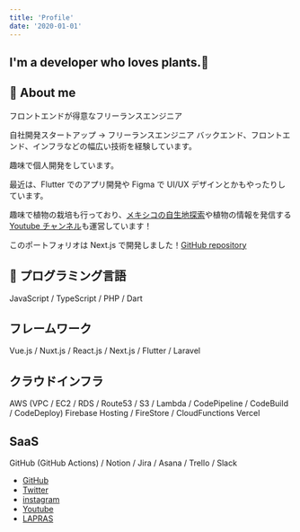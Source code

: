 ```yaml
---
title: 'Profile'
date: '2020-01-01'
---
```


## I'm a developer who loves plants.🌱

## 🌵 About me

フロントエンドが得意なフリーランスエンジニア

自社開発スタートアップ → フリーランスエンジニア
バックエンド、フロントエンド、インフラなどの幅広い技術を経験しています。

趣味で個人開発をしています。

最近は、Flutter でのアプリ開発や Figma で UI/UX デザインとかもやったりしています。

趣味で植物の栽培も行っており、[メキシコの自生地探索](https://www.youtube.com/watch?v=T0zdi9Vd8pc&list=PLuB61pJXzo2Jz3VdUO_R_v-eU6JoV5Rjf)や植物の情報を発信する [Youtube チャンネル](https://www.youtube.com/channel/UCHZAZBI4LttDtULLNzaspsg)も運営しています！

このポートフォリオは Next.js で開発しました！[GitHub repository](https://github.com/yoritin/nextjs-blog)

## 🔨 プログラミング言語

JavaScript / TypeScript / PHP / Dart

## フレームワーク

Vue.js / Nuxt.js / React.js / Next.js / Flutter / Laravel

## クラウドインフラ

AWS (VPC / EC2 / RDS / Route53 / S3 / Lambda / CodePipeline / CodeBuild / CodeDeploy)
Firebase Hosting / FireStore / CloudFunctions
Vercel

## SaaS

GitHub (GitHub Actions) / Notion / Jira / Asana / Trello / Slack

- [GitHub](https://github.com/yoritin)
- [Twitter](https://twitter.com/yoriblog)
- [instagram](https://www.instagram.com/tillandsia_yori/?hl=ja)
- [Youtube](https://www.youtube.com/channel/UCHZAZBI4LttDtULLNzaspsg)
- [LAPRAS](https://lapras.com/public/UQKUWGE)

